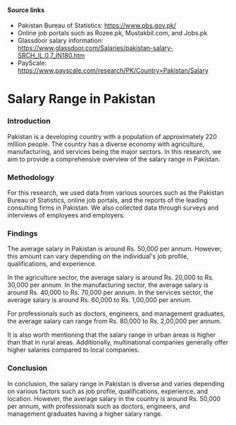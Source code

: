 #### Source links
* Pakistan Bureau of Statistics: https://www.pbs.gov.pk/
* Online job portals such as Rozee.pk, Mustakbil.com, and Jobs.pk
* Glassdoor salary information: https://www.glassdoor.com/Salaries/pakistan-salary-SRCH_IL.0,7_IN180.htm
* PayScale: https://www.payscale.com/research/PK/Country=Pakistan/Salary

# Salary Range in Pakistan
### Introduction
Pakistan is a developing country with a population of approximately 220 million people. The country has a diverse economy with agriculture, manufacturing, and services being the major sectors. In this research, we aim to provide a comprehensive overview of the salary range in Pakistan.

### Methodology
For this research, we used data from various sources such as the Pakistan Bureau of Statistics, online job portals, and the reports of the leading consulting firms in Pakistan. We also collected data through surveys and interviews of employees and employers.

### Findings
The average salary in Pakistan is around Rs. 50,000 per annum. However, this amount can vary depending on the individual's job profile, qualifications, and experience.

In the agriculture sector, the average salary is around Rs. 20,000 to Rs. 30,000 per annum. In the manufacturing sector, the average salary is around Rs. 40,000 to Rs. 70,000 per annum. In the services sector, the average salary is around Rs. 60,000 to Rs. 1,00,000 per annum.

For professionals such as doctors, engineers, and management graduates, the average salary can range from Rs. 80,000 to Rs. 2,00,000 per annum.

It is also worth mentioning that the salary range in urban areas is higher than that in rural areas. Additionally, multinational companies generally offer higher salaries compared to local companies.

### Conclusion
In conclusion, the salary range in Pakistan is diverse and varies depending on various factors such as job profile, qualifications, experience, and location. However, the average salary in the country is around Rs. 50,000 per annum, with professionals such as doctors, engineers, and management graduates having a higher salary range.
